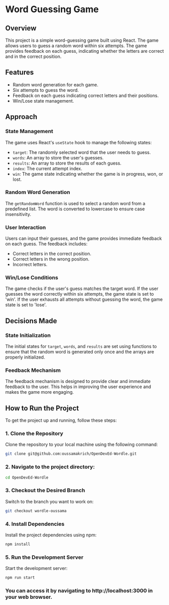 # Word Guessing Game

## Overview
This project is a simple word-guessing game built using React. The game allows users to guess a random word within six attempts. The game provides feedback on each guess, indicating whether the letters are correct and in the correct position.

## Features
- Random word generation for each game.
- Six attempts to guess the word.
- Feedback on each guess indicating correct letters and their positions.
- Win/Lose state management.

## Approach

### State Management
The game uses React's `useState` hook to manage the following states:
- `target`: The randomly selected word that the user needs to guess.
- `words`: An array to store the user's guesses.
- `results`: An array to store the results of each guess.
- `index`: The current attempt index.
- `win`: The game state indicating whether the game is in progress, won, or lost.

### Random Word Generation
The `getRandomWord` function is used to select a random word from a predefined list. The word is converted to lowercase to ensure case insensitivity.

### User Interaction
Users can input their guesses, and the game provides immediate feedback on each guess. The feedback includes:
- Correct letters in the correct position.
- Correct letters in the wrong position.
- Incorrect letters.

### Win/Lose Conditions
The game checks if the user's guess matches the target word. If the user guesses the word correctly within six attempts, the game state is set to 'win'. If the user exhausts all attempts without guessing the word, the game state is set to 'lose'.

## Decisions Made

### State Initialization
The initial states for `target`, `words`, and `results` are set using functions to ensure that the random word is generated only once and the arrays are properly initialized.

### Feedback Mechanism
The feedback mechanism is designed to provide clear and immediate feedback to the user. This helps in improving the user experience and makes the game more engaging.

## How to Run the Project

To get the project up and running, follow these steps:

### 1. Clone the Repository

Clone the repository to your local machine using the following command:

```bash
git clone git@github.com:oussamakrich/OpenDevEd-Wordle.git
```


### 2. Navigate to the project directory:

```bash
cd OpenDevEd-Wordle
```

### 3. Checkout the Desired Branch

Switch to the branch you want to work on:

```bash
git checkout wordle-oussama
```

### 4. Install Dependencies

Install the project dependencies using npm:

```bash
npm install
```

### 5. Run the Development Server

Start the development server:

```bash
npm run start
```

### You can access it by navigating to http://localhost:3000 in your web browser.
